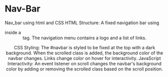 # Nav-Bar
Nav_bar using html and CSS
HTML Structure: 
A fixed navigation bar using <nav> inside a <header> tag. The navigation menu contains a logo and a list of links.

CSS Styling:
The #navbar is styled to be fixed at the top with a dark background.
When the scrolled class is added, the background color of the navbar changes.
Links change color on hover for interactivity.
JavaScript Interactivity:
An event listener on scroll changes the navbar's background color by adding or removing the scrolled class based on the scroll position.
